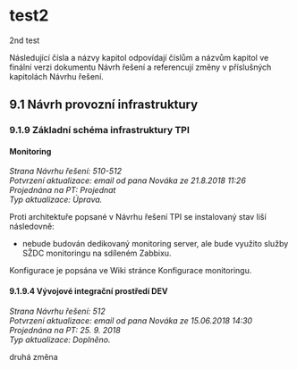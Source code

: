 # test2
2nd test

Následující čísla a názvy kapitol odpovídají číslům a názvům kapitol ve finální verzi dokumentu Návrh řešení a referencují změny v příslušných kapitolách Návrhu řešení.

<!-- zmena kapitola="9.1" -->

## 9.1 Návrh provozní infrastruktury 
<!-- /zmena -->	

<!-- zmena kapitola="9.1.9" -->
### 9.1.9	Základní schéma infrastruktury TPI

#### Monitoring
_Strana Návrhu řešení:	510-512\
Potvrzení aktualizace: 	email od pana Nováka ze 21.8.2018 11:26\
Projednána na PT:	Projednat\
Typ aktualizace:	Úprava._

Proti architektuře popsané v Návrhu řešení TPI se instalovaný stav liší následovně:
- nebude budován dedikovaný monitoring server, ale bude využito služby SŽDC monitoringu na sdíleném Zabbixu.
<!-- /zmena -->	
Konfigurace je popsána ve Wiki stránce Konfigurace monitoringu.


<!-- zmena kapitola="9.1.9.4" -->
#### 9.1.9.4 Vývojové integrační prostředí DEV
_Strana Návrhu řešení:	512\
Potvrzení aktualizace: 	email od pana Nováka ze 15.06.2018 14:30\
Projednána na PT:	25. 9. 2018\
Typ aktualizace:	Doplněno._

druhá změna
